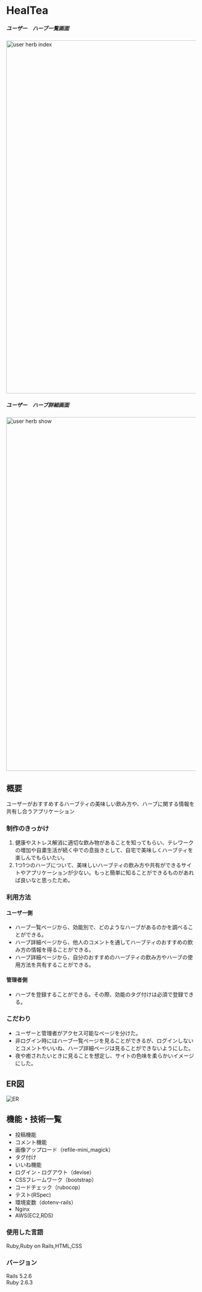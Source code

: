 # HealTea

##### ユーザー　ハーブ一覧画面
<img width="939" alt="user herb index" src="https://user-images.githubusercontent.com/86064337/137626850-d87d1bc4-fc4d-4ebf-a240-e9c3410b92bf.png">

##### ユーザー　ハーブ詳細画面
<img width="941" alt="user herb show" src="https://user-images.githubusercontent.com/86064337/137627068-1d4507c3-b5ac-485f-a7bd-8c59bb704676.png">

## 概要
ユーザーがおすすめするハーブティの美味しい飲み方や、ハーブに関する情報を共有し合うアプリケーション

### 制作のきっかけ
1. 健康やストレス解消に適切な飲み物があることを知ってもらい、テレワークの増加や自粛生活が続く中での息抜きとして、自宅で美味しくハーブティを楽しんでもらいたい。
2. 1つ1つのハーブについて、美味しいハーブティの飲み方や共有ができるサイトやアプリケーションが少ない。もっと簡単に知ることができるものがあれば良いなと思ったため。

### 利用方法
#### ユーザー側
* ハーブ一覧ページから、効能別で、どのようなハーブがあるのかを調べることができる。
* ハーブ詳細ページから、他人のコメントを通してハーブティのおすすめの飲み方の情報を得ることができる。
* ハーブ詳細ページから、自分のおすすめのハーブティの飲み方やハーブの使用方法を共有することができる。
#### 管理者側
* ハーブを登録することができる。その際、効能のタグ付けは必須で登録できる。

### こだわり
* ユーザーと管理者がアクセス可能なページを分けた。
* 非ログイン時にはハーブ一覧ページを見ることができるが、ログインしないとコメントやいいね、ハーブ詳細ページは見ることができないようにした。
* 夜や癒されたいときに見ることを想定し、サイトの色味を柔らかいイメージにした。

## ER図
![ER](https://user-images.githubusercontent.com/86064337/137625772-437a7e9a-f9d4-45ef-865f-456586dbc521.png)

## 機能・技術一覧
* 投稿機能
* コメント機能
* 画像アップロード（refile-mini_magick）
* タグ付け
* いいね機能
* ログイン・ログアウト（devise）
* CSSフレームワーク（bootstrap）
* コードチェック（rubocop）
* テスト(RSpec)
* 環境変数（dotenv-rails）
* Nginx
* AWS(EC2,RDS)

### 使用した言語
Ruby,Ruby on Rails,HTML,CSS

### バージョン
Rails 5.2.6  
Ruby 2.6.3  
